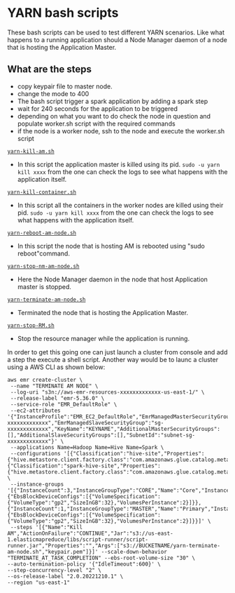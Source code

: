 # YARN bash scripts

These bash scripts can be used to test different YARN scenarios. Like what happens to a running application should a Node Manager daemon of a node that is hosting the Application Master.

## What are the steps

* copy keypair file to master node. 
* change the mode to 400
* The bash script trigger a spark application by adding a spark step
* wait for 240 seconds for the application to be triggered
* depending on what you want to do check the node in question and populate worker.sh script with the required commands
* if the node is a worker node, ssh to the node and execute the worker.sh script

[`yarn-kill-am.sh`](https://github.com/Fhumulani/YARN-scripts/blob/main/yarn-kill-am.sh)
* In this script the application master is killed using its pid. `sudo -u yarn kill xxxx`  from the one can check the logs to see what happens with the application itself. <br />


[`yarn-kill-container.sh`](https://github.com/Fhumulani/YARN-scripts/blob/main/yarn-kill-container.sh)
* In this script all the containers in the worker nodes are killed using their pid. `sudo -u yarn kill xxxx`  from the one can check the logs to see what happens with the application itself.


[`yarn-reboot-am-node.sh`](https://github.com/Fhumulani/YARN-scripts/blob/main/yarn-reboot-am-node.sh)
* In this script the node that is hosting AM is rebooted using "sudo reboot"command.


[`yarn-stop-nm-am-node.sh`](https://github.com/Fhumulani/YARN-scripts/blob/main/yarn-stop-nm-am-node.sh)
* Here the Node Manager daemon in the node that host Application master is stopped.


[`yarn-terminate-am-node.sh`](https://github.com/Fhumulani/YARN-scripts/blob/main/yarn-terminate-am-node.sh)
* Terminated the node that is hosting the Application Master.


[`yarn-stop-RM.sh`](https://github.com/Fhumulani/YARN-scripts/blob/main/yarn-stop-RM.sh)
* Stop the resource manager while the application is running.

In order to get this going one can just launch a cluster from console and add a step the execute a shell script. Another way would be to launc a cluster using a AWS CLI as shown below:

```
aws emr create-cluster \
 --name "TERMINATE AM NODE" \
 --log-uri "s3n://aws-emr-resources-xxxxxxxxxxxxx-us-east-1/" \
 --release-label "emr-5.36.0" \
 --service-role "EMR_DefaultRole" \
 --ec2-attributes '{"InstanceProfile":"EMR_EC2_DefaultRole","EmrManagedMasterSecurityGroup":"sg-xxxxxxxxxxxxx","EmrManagedSlaveSecurityGroup":"sg-xxxxxxxxxxxxx","KeyName":"KEYNAME","AdditionalMasterSecurityGroups":[],"AdditionalSlaveSecurityGroups":[],"SubnetId":"subnet-sg-xxxxxxxxxxxxx"}' \
 --applications Name=Hadoop Name=Hive Name=Spark \
 --configurations '[{"Classification":"hive-site","Properties":{"hive.metastore.client.factory.class":"com.amazonaws.glue.catalog.metastore.AWSGlueDataCatalogHiveClientFactory"}},{"Classification":"spark-hive-site","Properties":{"hive.metastore.client.factory.class":"com.amazonaws.glue.catalog.metastore.AWSGlueDataCatalogHiveClientFactory"}}]' \
 --instance-groups '[{"InstanceCount":3,"InstanceGroupType":"CORE","Name":"Core","InstanceType":"m5.xlarge","EbsConfiguration":{"EbsBlockDeviceConfigs":[{"VolumeSpecification":{"VolumeType":"gp2","SizeInGB":32},"VolumesPerInstance":2}]}},{"InstanceCount":1,"InstanceGroupType":"MASTER","Name":"Primary","InstanceType":"m5.xlarge","EbsConfiguration":{"EbsBlockDeviceConfigs":[{"VolumeSpecification":{"VolumeType":"gp2","SizeInGB":32},"VolumesPerInstance":2}]}}]' \
 --steps '[{"Name":"Kill AM","ActionOnFailure":"CONTINUE","Jar":"s3://us-east-1.elasticmapreduce/libs/script-runner/script-runner.jar","Properties":"","Args":["s3://BUCKETNAME/yarn-terminate-am-node.sh","keypair.pem"]}]' --scale-down-behavior "TERMINATE_AT_TASK_COMPLETION" --ebs-root-volume-size "30" \
--auto-termination-policy '{"IdleTimeout":600}' \
--step-concurrency-level "2" \
--os-release-label "2.0.20221210.1" \
--region "us-east-1"
```





